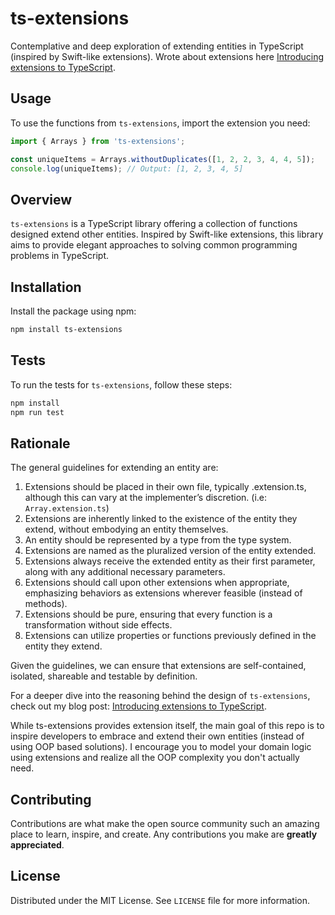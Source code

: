 # ts-extensions
Contemplative and deep exploration of extending entities in TypeScript (inspired by Swift-like extensions).
Wrote about extensions here [Introducing extensions to TypeScript](https://depa-thoughts.vercel.app/extensions-typescript/).

## Usage

To use the functions from `ts-extensions`, import the extension you need:

```ts
import { Arrays } from 'ts-extensions';

const uniqueItems = Arrays.withoutDuplicates([1, 2, 2, 3, 4, 4, 5]);
console.log(uniqueItems); // Output: [1, 2, 3, 4, 5]
```

## Overview
`ts-extensions` is a TypeScript library offering a collection of functions designed extend other entities. Inspired by Swift-like extensions, this library aims to provide elegant approaches to solving common programming problems in TypeScript.

## Installation
Install the package using npm:
```bash
npm install ts-extensions
```

## Tests

To run the tests for `ts-extensions`, follow these steps:

```bash
npm install
npm run test
```

## Rationale
The general guidelines for extending an entity are:
1. Extensions should be placed in their own file, typically <entity>.extension.ts, although this can vary at the implementer’s discretion. (i.e: `Array.extension.ts`)
2. Extensions are inherently linked to the existence of the entity they extend, without embodying an entity themselves.
3. An entity should be represented by a type from the type system.
4. Extensions are named as the pluralized version of the entity extended.
5. Extensions always receive the extended entity as their first parameter, along with any additional necessary parameters.
6. Extensions should call upon other extensions when appropriate, emphasizing behaviors as extensions wherever feasible (instead of methods).
7. Extensions should be pure, ensuring that every function is a transformation without side effects.
8. Extensions can utilize properties or functions previously defined in the entity they extend.

Given the guidelines, we can ensure that extensions are self-contained, isolated, shareable and testable by definition.

For a deeper dive into the reasoning behind the design of `ts-extensions`, check out my blog post: [Introducing extensions to TypeScript](https://depa-thoughts.vercel.app/extensions-typescript/).

While ts-extensions provides extension itself, the main goal of this repo is to inspire developers to embrace and extend their own entities (instead of using OOP based solutions). I encourage you to model your domain logic using extensions and realize all the OOP complexity you don't actually need.

## Contributing

Contributions are what make the open source community such an amazing place to learn, inspire, and create. Any contributions you make are **greatly appreciated**.

## License

Distributed under the MIT License. See `LICENSE` file for more information.

